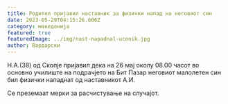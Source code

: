 ```yaml
---
title: Родител пријавил наставник за физички напад на неговиот син
date: 2023-05-29T04:15:26.606Z
category: македонија
featured: true
featuredImage: ../img/nast-napadnal-ucenik.jpg
author: Вардарски
---
```

<!--StartFragment-->

Н.А.(38) од Скопје пријавил дека на 26 мај околу 08.00 часот во основно училиште на подрачјето на Бит Пазар неговиот малолетен син бил физички нападнат од наставникот А.И.



<!--EndFragment--><!--StartFragment-->

Се преземаат мерки за расчистување на случајот.



<!--EndFragment-->